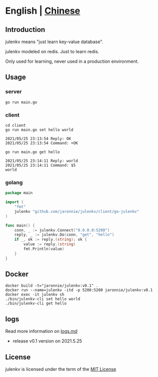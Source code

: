 # English | [Chinese](README-CN.md)

## Introduction

julenkv means "just learn key-value database".

julenkv modeled on redis. Just to learn redis.

Only used for learning, never used in a production environment.

## Usage

### server

```shell
go run main.go
```

### client

```shell
cd client
go run main.go set hello world

2021/05/25 23:13:54 Reply: OK
2021/05/25 23:13:54 Command: +OK

go run main.go get hello

2021/05/25 23:14:11 Reply: world
2021/05/25 23:14:11 Command: $5
world
```

### golang

```go
package main

import (
	"fmt"
	julenkv "github.com/jaronnie/julenkv/client/go-julenkv"
)

func main() {
	conn, _ := julenkv.Connect("0.0.0.0:5200")
	reply, _ := julenkv.Do(conn, "get", "hello")
	if _, ok := reply.(string); ok {
		value := reply.(string)
		fmt.Println(value)
	}
}

```

## Docker

```shell
docker build -t="jaronnie/julenkv:v0.1" .
docker run --name=julenkv -itd -p 5200:5200 jaronnie/julenkv:v0.1
docker exec -it julenkv sh
./bin/julenkv-cli set hello world
./bin/julenkv-cli get hello 
```

## logs

Read more information on [logs.md](logs.md)

* release v0.1 version on 2021.5.25

## License

julenkv is licensed under the term of the [MIT License](https://github.com/jaronnie/julenkv/blob/main/LICENSE)
